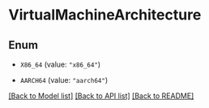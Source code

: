 # VirtualMachineArchitecture

## Enum


* `X86_64` (value: `"x86_64"`)

* `AARCH64` (value: `"aarch64"`)


[[Back to Model list]](../README.md#documentation-for-models) [[Back to API list]](../README.md#documentation-for-api-endpoints) [[Back to README]](../README.md)


